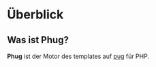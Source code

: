 # Überblick

## Was ist Phug?

**Phug** ist der Motor des templates auf [pug](https://pugjs.org/) für PHP.
